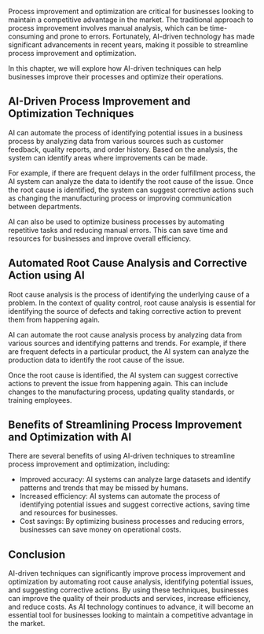
Process improvement and optimization are critical for businesses looking to maintain a competitive advantage in the market. The traditional approach to process improvement involves manual analysis, which can be time-consuming and prone to errors. Fortunately, AI-driven technology has made significant advancements in recent years, making it possible to streamline process improvement and optimization.

In this chapter, we will explore how AI-driven techniques can help businesses improve their processes and optimize their operations.

AI-Driven Process Improvement and Optimization Techniques
---------------------------------------------------------

AI can automate the process of identifying potential issues in a business process by analyzing data from various sources such as customer feedback, quality reports, and order history. Based on the analysis, the system can identify areas where improvements can be made.

For example, if there are frequent delays in the order fulfillment process, the AI system can analyze the data to identify the root cause of the issue. Once the root cause is identified, the system can suggest corrective actions such as changing the manufacturing process or improving communication between departments.

AI can also be used to optimize business processes by automating repetitive tasks and reducing manual errors. This can save time and resources for businesses and improve overall efficiency.

Automated Root Cause Analysis and Corrective Action using AI
------------------------------------------------------------

Root cause analysis is the process of identifying the underlying cause of a problem. In the context of quality control, root cause analysis is essential for identifying the source of defects and taking corrective action to prevent them from happening again.

AI can automate the root cause analysis process by analyzing data from various sources and identifying patterns and trends. For example, if there are frequent defects in a particular product, the AI system can analyze the production data to identify the root cause of the issue.

Once the root cause is identified, the AI system can suggest corrective actions to prevent the issue from happening again. This can include changes to the manufacturing process, updating quality standards, or training employees.

Benefits of Streamlining Process Improvement and Optimization with AI
---------------------------------------------------------------------

There are several benefits of using AI-driven techniques to streamline process improvement and optimization, including:

* Improved accuracy: AI systems can analyze large datasets and identify patterns and trends that may be missed by humans.
* Increased efficiency: AI systems can automate the process of identifying potential issues and suggest corrective actions, saving time and resources for businesses.
* Cost savings: By optimizing business processes and reducing errors, businesses can save money on operational costs.

Conclusion
----------

AI-driven techniques can significantly improve process improvement and optimization by automating root cause analysis, identifying potential issues, and suggesting corrective actions. By using these techniques, businesses can improve the quality of their products and services, increase efficiency, and reduce costs. As AI technology continues to advance, it will become an essential tool for businesses looking to maintain a competitive advantage in the market.

